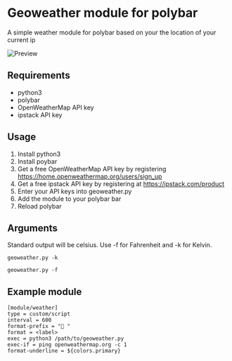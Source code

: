 # Geoweather module for polybar
A simple weather module for polybar based on your the location of your current ip

![Preview](https://i.imgur.com/aSFXMbn.png)

## Requirements
  - python3
  - polybar
  - OpenWeatherMap API key
  - ipstack API key
## Usage
1. Install python3
2. Install poybar
3. Get a free OpenWeatherMap API key by registering https://home.openweathermap.org/users/sign_up
4. Get a free ipstack API key by registering at https://ipstack.com/product
5. Enter your API keys into geoweather.py
6. Add the module to your polybar bar
7. Reload polybar
## Arguments
Standard output will be celsius. Use -f for Fahrenheit and -k for Kelvin.

`geoweather.py -k`

`geoweather.py -f`
## Example module
```
[module/weather]
type = custom/script
interval = 600
format-prefix = " "
format = <label>
exec = python3 /path/to/geoweather.py
exec-if = ping openweathermap.org -c 1
format-underline = ${colors.primary}
```
